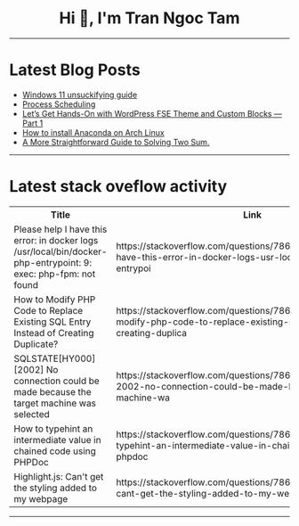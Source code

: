 <h1 align="center">Hi 👋, I'm Tran Ngoc Tam</h1>

---

# Latest Blog Posts 
<!-- BLOG-POST-LIST:START -->
- [Windows 11 unsuckifying guide](https://dev.to/thejaredwilcurt/windows-11-unsuckifying-guide-1oc5)
- [Process Scheduling](https://dev.to/_hm/process-scheduling-52a)
- [Let’s Get Hands-On with WordPress FSE Theme and Custom Blocks — Part 1](https://dev.to/silviamalavasi/lets-get-hands-on-with-wordpress-fse-theme-and-custom-blocks-part-1-lmj)
- [How to install Anaconda on Arch Linux](https://dev.to/kutt27/how-to-install-anaconda-on-arch-linux-5a1c)
- [A More Straightforward Guide to Solving Two Sum.](https://dev.to/shavonharrisdev/a-more-straightforward-guide-to-solving-two-sum-2gbi)
<!-- BLOG-POST-LIST:END -->

---

# Latest stack oveflow activity
<table>
  <tr><th>Title</th><th>Link</th></tr>
  <!-- STACKOVERFLOW:START --><tr><td>Please help I have this error: in docker logs /usr/local/bin/docker-php-entrypoint: 9: exec: php-fpm: not found</td><td>https://stackoverflow.com/questions/78674018/please-help-i-have-this-error-in-docker-logs-usr-local-bin-docker-php-entrypoi</td></tr><tr><td>How to Modify PHP Code to Replace Existing SQL Entry Instead of Creating Duplicate?</td><td>https://stackoverflow.com/questions/78673974/how-to-modify-php-code-to-replace-existing-sql-entry-instead-of-creating-duplica</td></tr><tr><td>SQLSTATE[HY000] [2002] No connection could be made because the target machine was selected</td><td>https://stackoverflow.com/questions/78673954/sqlstatehy000-2002-no-connection-could-be-made-because-the-target-machine-wa</td></tr><tr><td>How to typehint an intermediate value in chained code using PHPDoc</td><td>https://stackoverflow.com/questions/78673920/how-to-typehint-an-intermediate-value-in-chained-code-using-phpdoc</td></tr><tr><td>Highlight.js: Can&#39;t get the styling added to my webpage</td><td>https://stackoverflow.com/questions/78673908/highlight-js-cant-get-the-styling-added-to-my-webpage</td></tr><!-- STACKOVERFLOW:END -->
</table>

---


